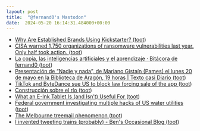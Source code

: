 ```yaml
---
layout: post
title:  "@fernand0's Mastodon"
date:  2024-05-20 16:14:31.484000+00:00
---
```

*  [Why Are Established Brands Using Kickstarter? ](https://lifehacker.com/tech/why-brands-using-kickstarte) ([toot](https://mastodon.social/@fernand0/112474303462374293))
*  [CISA warned 1,750 organizations of ransomware vulnerabilities last year. Only half took action. ](https://www.cybersecuritydive.com/news/cisa-ransomware-vulnerability-warnings/714951) ([toot](https://mastodon.social/@fernand0/112474030130403532))
*  [La copia, las inteligencias artificiales y el aprendizaje · Bitácora de fernand0 ](http://blog.elmundoesimperfecto.com/2024/05/20/trabajos-academicos-ia) ([toot](https://mastodon.social/@fernand0/112474021622027573))
*  [Presentación de “Nadie y nada”, de Mariano Gistaín (Pames) el lunes 20 de mayo en la Biblioteca de Aragón, 19 horas \| Texto casi Diario ](http://www.gistain.net/presentacion-de-%E2%80%9Cnadie-y-nada%E2%80%9D-de-mariano-gistain-pames-el-lunes-20-de-mayo-en-la-biblioteca-de-aragon-19-horas) ([toot](https://mastodon.social/@fernand0/112473891359929979))
*  [TikTok and ByteDance sue US to block law forcing sale of the app ](https://www.theguardian.com/technology/article/2024/may/07/tiktok-sues-us-ba) ([toot](https://mastodon.social/@fernand0/112473724803989698))
*  [Construcción sobre el río ](https://www.flickr.com/photos/fernand0/53715654649) ([toot](https://mastodon.social/@fernand0/112473667953281247))
*  [What an E-Ink Tablet Is (and Isn’t) Useful For ](https://lifehacker.com/tech/what-an-e-ink-tablet-is-and-isnt-useful-fo) ([toot](https://mastodon.social/@fernand0/112473466986538987))
*  [Federal government investigating multiple hacks of US water utilities ](https://www.politico.com/news/2023/11/28/federal-government-investigating-multiple-hacks-of-us-water-utilities-0012897) ([toot](https://mastodon.social/@fernand0/112473166397866891))
*  [The Melbourne treemail phenomenon ](https://www.bbc.com/news/magazine-3356018) ([toot](https://mastodon.social/@fernand0/112472953052915925))
*  [I invented tweeting trains (probably) - Ben's Occasional Blog ](https://bensmith.blog/posts/i-invented-tweeting-trains-probabl) ([toot](https://mastodon.social/@fernand0/112472799410922586))
